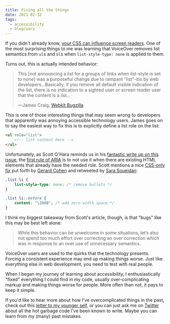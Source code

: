 ```yaml
---
title: Fixing all the things
date: 2021-02-12
tags: 
  - accessibility
  - blogruary
---
```


If you didn't already know, [your CSS can influence screen readers](https://benmyers.dev/blog/css-can-influence-screenreaders/). One of the most surprising things to me was learning that VoiceOver removes list semantics from `ul`s and `ol`s when `list-style-type: none` is applied to them.

Turns out, this is actually intended behavior:

> This [not announcing a list for a groups of links when list-style is set to none] was a purposeful change due to rampant "list"-itis by web developers…Basically, if you remove all default visible indication of the list, there is no indication to a sighted user or screen reader user that the content is a list…
>
>—James Craig, [Webkit Bugzilla](https://bugs.webkit.org/show_bug.cgi?id=170179#c1)

This is one of those interesting things that may seem wrong to developers that apparently was annoying accessible technology users. James goes on to say the easiest way to fix this is to explicitly define a list role on the list:

```html
<ul role="list">
	<!-- list content here -->
</ul>
```

Unfortunately, as Scott O'Hara reminds us in his [fantastic write up on this issue](https://www.scottohara.me/blog/2019/01/12/lists-and-safari.html), the [first rule of ARIA](https://www.w3.org/TR/using-aria/#rule1) is to not use it when there are existing HTML elements that already have the needed role. Scott mentions a nice [CSS-only fix](https://gerardkcohen.me/writing/2017/voiceover-list-style-type.html) put forth by [Gerard Cohen](https://gerardkcohen.me/index.html) and retweeted by [Sara Soueidan](https://www.sarasoueidan.com):

```css
.list li {
	list-style-type: none; /* remove bullets */
}

.list li::before {
	content: "\200B"; /* add zero-width space */
}
```

I think my biggest takeaway from Scott's article, though, is that "bugs" like this may be best left alone:

> While this behavior can be unwelcome in some situations, let’s also not spend too much effort over correcting an over correction which was in response to an over use of unnecessary semantics.

VoiceOver users are used to the quirks that the technology presents. Forcing a consistent experience may end up making things worse. Just like everything else in web development, you need to test with real people.

When I began my journey of learning about accessibility, I enthusiastically "fixed" everything I could find in my code, usually over-complicating markup and making things worse for people. More often than not, it pays to keep it simple.

If you'd like to hear more about how I've overcomplicated things in the past, check out this [letter to my younger self](https://www.falldowngoboone.com/blog/notes-to-my-younger-self-regarding-accessibility/), or you can just ask me on [Twitter](https://twitter.com/therealboone) about all the hot garbage code I've been known to write. Maybe you can learn from my (many) past mistakes.